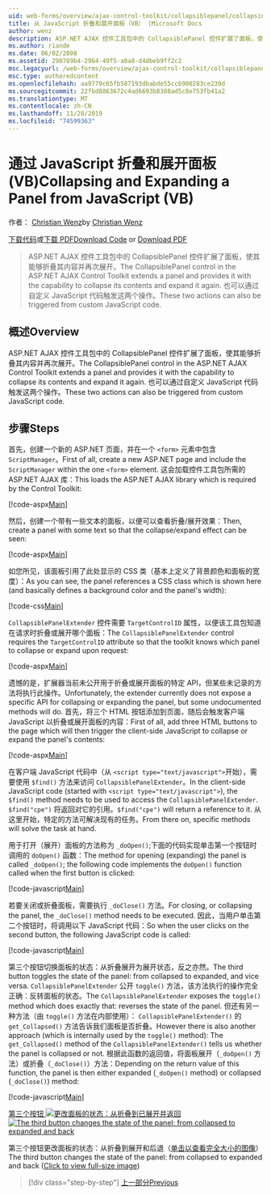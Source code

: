 ```yaml
---
uid: web-forms/overview/ajax-control-toolkit/collapsiblepanel/collapsing-and-expanding-a-panel-from-javascript-vb
title: 从 JavaScript 折叠和展开面板（VB） |Microsoft Docs
author: wenz
description: ASP.NET AJAX 控件工具包中的 CollapsiblePanel 控件扩展了面板，使其能够折叠其内容并将其展开 。
ms.author: riande
ms.date: 06/02/2008
ms.assetid: 298789b4-2964-49f5-a0a8-d4dbeb9ff2c2
msc.legacyurl: /web-forms/overview/ajax-control-toolkit/collapsiblepanel/collapsing-and-expanding-a-panel-from-javascript-vb
msc.type: authoredcontent
ms.openlocfilehash: aa9779c65fb587193dbabde55cc6900283ce239d
ms.sourcegitcommit: 22fbd8863672c4ad6693b8388ad5c8e753fb41a2
ms.translationtype: MT
ms.contentlocale: zh-CN
ms.lasthandoff: 11/28/2019
ms.locfileid: "74599363"
---
```

# <a name="collapsing-and-expanding-a-panel-from-javascript-vb"></a><span data-ttu-id="ac31e-103">通过 JavaScript 折叠和展开面板 (VB)</span><span class="sxs-lookup"><span data-stu-id="ac31e-103">Collapsing and Expanding a Panel from JavaScript (VB)</span></span>

<span data-ttu-id="ac31e-104">作者： [Christian Wenz](https://github.com/wenz)</span><span class="sxs-lookup"><span data-stu-id="ac31e-104">by [Christian Wenz](https://github.com/wenz)</span></span>

<span data-ttu-id="ac31e-105">[下载代码](https://download.microsoft.com/download/8/a/a/8aab3c3e-de6f-463f-805c-5fda567eef6e/CollapsiblePanel1.vb.zip)或[下载 PDF](https://download.microsoft.com/download/b/6/a/b6ae89ee-df69-4c87-9bfb-ad1eb2b23373/collapsiblepanel1VB.pdf)</span><span class="sxs-lookup"><span data-stu-id="ac31e-105">[Download Code](https://download.microsoft.com/download/8/a/a/8aab3c3e-de6f-463f-805c-5fda567eef6e/CollapsiblePanel1.vb.zip) or [Download PDF](https://download.microsoft.com/download/b/6/a/b6ae89ee-df69-4c87-9bfb-ad1eb2b23373/collapsiblepanel1VB.pdf)</span></span>

> <span data-ttu-id="ac31e-106">ASP.NET AJAX 控件工具包中的 CollapsiblePanel 控件扩展了面板，使其能够折叠其内容并再次展开。</span><span class="sxs-lookup"><span data-stu-id="ac31e-106">The CollapsiblePanel control in the ASP.NET AJAX Control Toolkit extends a panel and provides it with the capability to collapse its contents and expand it again.</span></span> <span data-ttu-id="ac31e-107">也可以通过自定义 JavaScript 代码触发这两个操作。</span><span class="sxs-lookup"><span data-stu-id="ac31e-107">These two actions can also be triggered from custom JavaScript code.</span></span>

## <a name="overview"></a><span data-ttu-id="ac31e-108">概述</span><span class="sxs-lookup"><span data-stu-id="ac31e-108">Overview</span></span>

<span data-ttu-id="ac31e-109">ASP.NET AJAX 控件工具包中的 CollapsiblePanel 控件扩展了面板，使其能够折叠其内容并再次展开。</span><span class="sxs-lookup"><span data-stu-id="ac31e-109">The CollapsiblePanel control in the ASP.NET AJAX Control Toolkit extends a panel and provides it with the capability to collapse its contents and expand it again.</span></span> <span data-ttu-id="ac31e-110">也可以通过自定义 JavaScript 代码触发这两个操作。</span><span class="sxs-lookup"><span data-stu-id="ac31e-110">These two actions can also be triggered from custom JavaScript code.</span></span>

## <a name="steps"></a><span data-ttu-id="ac31e-111">步骤</span><span class="sxs-lookup"><span data-stu-id="ac31e-111">Steps</span></span>

<span data-ttu-id="ac31e-112">首先，创建一个新的 ASP.NET 页面，并在一个 `<form>` 元素中包含 `ScriptManager`。</span><span class="sxs-lookup"><span data-stu-id="ac31e-112">First of all, create a new ASP.NET page and include the `ScriptManager` within the one `<form>` element.</span></span> <span data-ttu-id="ac31e-113">这会加载控件工具包所需的 ASP.NET AJAX 库：</span><span class="sxs-lookup"><span data-stu-id="ac31e-113">This loads the ASP.NET AJAX library which is required by the Control Toolkit:</span></span>

[!code-aspx[Main](collapsing-and-expanding-a-panel-from-javascript-vb/samples/sample1.aspx)]

<span data-ttu-id="ac31e-114">然后，创建一个带有一些文本的面板，以便可以查看折叠/展开效果：</span><span class="sxs-lookup"><span data-stu-id="ac31e-114">Then, create a panel with some text so that the collapse/expand effect can be seen:</span></span>

[!code-aspx[Main](collapsing-and-expanding-a-panel-from-javascript-vb/samples/sample2.aspx)]

<span data-ttu-id="ac31e-115">如您所见，该面板引用了此处显示的 CSS 类（基本上定义了背景颜色和面板的宽度）：</span><span class="sxs-lookup"><span data-stu-id="ac31e-115">As you can see, the panel references a CSS class which is shown here (and basically defines a background color and the panel's width):</span></span>

[!code-css[Main](collapsing-and-expanding-a-panel-from-javascript-vb/samples/sample3.css)]

<span data-ttu-id="ac31e-116">`CollapsiblePanelExtender` 控件需要 `TargetControlID` 属性，以便该工具包知道在请求时折叠或展开哪个面板：</span><span class="sxs-lookup"><span data-stu-id="ac31e-116">The `CollapsiblePanelExtender` control requires the `TargetControlID` attribute so that the toolkit knows which panel to collapse or expand upon request:</span></span>

[!code-aspx[Main](collapsing-and-expanding-a-panel-from-javascript-vb/samples/sample4.aspx)]

<span data-ttu-id="ac31e-117">遗憾的是，扩展器当前未公开用于折叠或展开面板的特定 API，但某些未记录的方法将执行此操作。</span><span class="sxs-lookup"><span data-stu-id="ac31e-117">Unfortunately, the extender currently does not expose a specific API for collapsing or expanding the panel, but some undocumented methods will do.</span></span> <span data-ttu-id="ac31e-118">首先，将三个 HTML 按钮添加到页面，随后会触发客户端 JavaScript 以折叠或展开面板的内容：</span><span class="sxs-lookup"><span data-stu-id="ac31e-118">First of all, add three HTML buttons to the page which will then trigger the client-side JavaScript to collapse or expand the panel's contents:</span></span>

[!code-aspx[Main](collapsing-and-expanding-a-panel-from-javascript-vb/samples/sample5.aspx)]

<span data-ttu-id="ac31e-119">在客户端 JavaScript 代码中（从 `<script type="text/javascript">`开始），需要使用 `$find()` 方法来访问 `CollapsiblePanelExtender`。</span><span class="sxs-lookup"><span data-stu-id="ac31e-119">In the client-side JavaScript code (started with `<script type="text/javascript">`), the `$find()` method needs to be used to access the `CollapsiblePanelExtender`.</span></span> <span data-ttu-id="ac31e-120">`$find("cpe")` 将返回对它的引用。</span><span class="sxs-lookup"><span data-stu-id="ac31e-120">`$find("cpe")` will return a reference to it.</span></span> <span data-ttu-id="ac31e-121">从这里开始，特定的方法可解决现有的任务。</span><span class="sxs-lookup"><span data-stu-id="ac31e-121">From there on, specific methods will solve the task at hand.</span></span>

<span data-ttu-id="ac31e-122">用于打开（展开）面板的方法称为 `_doOpen()`;下面的代码实现单击第一个按钮时调用的 `doOpen()` 函数：</span><span class="sxs-lookup"><span data-stu-id="ac31e-122">The method for opening (expanding) the panel is called `_doOpen()`; the following code implements the `doOpen()` function called when the first button is clicked:</span></span>

[!code-javascript[Main](collapsing-and-expanding-a-panel-from-javascript-vb/samples/sample6.js)]

<span data-ttu-id="ac31e-123">若要关闭或折叠面板，需要执行 `_doClose()` 方法。</span><span class="sxs-lookup"><span data-stu-id="ac31e-123">For closing, or collapsing the panel, the `_doClose()` method needs to be executed.</span></span> <span data-ttu-id="ac31e-124">因此，当用户单击第二个按钮时，将调用以下 JavaScript 代码：</span><span class="sxs-lookup"><span data-stu-id="ac31e-124">So when the user clicks on the second button, the following JavaScript code is called:</span></span>

[!code-javascript[Main](collapsing-and-expanding-a-panel-from-javascript-vb/samples/sample7.js)]

<span data-ttu-id="ac31e-125">第三个按钮切换面板的状态：从折叠展开为展开状态，反之亦然。</span><span class="sxs-lookup"><span data-stu-id="ac31e-125">The third button toggles the state of the panel: from collapsed to expanded, and vice versa.</span></span> <span data-ttu-id="ac31e-126">`CollapsiblePanelExtender` 公开 `toggle()` 方法，该方法执行的操作完全正确：反转面板的状态。</span><span class="sxs-lookup"><span data-stu-id="ac31e-126">The `CollapsiblePanelExtender` exposes the `toggle()` method which does exactly that: reverses the state of the panel.</span></span> <span data-ttu-id="ac31e-127">但还有另一种方法（由 `toggle()` 方法在内部使用）： `CollapsiblePanelExtender()` 的 `get_Collapsed()` 方法告诉我们面板是否折叠。</span><span class="sxs-lookup"><span data-stu-id="ac31e-127">However there is also another approach (which is internally used by the `toggle()` method): The `get_Collapsed()` method of the `CollapsiblePanelExtender()` tells us whether the panel is collapsed or not.</span></span> <span data-ttu-id="ac31e-128">根据此函数的返回值，将面板展开（`_doOpen()` 方法）或折叠（`_doClose()`）方法：</span><span class="sxs-lookup"><span data-stu-id="ac31e-128">Depending on the return value of this function, the panel is then either expanded (`_doOpen()` method) or collapsed (`_doClose()`) method:</span></span>

[!code-javascript[Main](collapsing-and-expanding-a-panel-from-javascript-vb/samples/sample8.js)]

<span data-ttu-id="ac31e-129">[第三个按钮 ![更改面板的状态：从折叠到已展开并返回](collapsing-and-expanding-a-panel-from-javascript-vb/_static/image2.png)](collapsing-and-expanding-a-panel-from-javascript-vb/_static/image1.png)</span><span class="sxs-lookup"><span data-stu-id="ac31e-129">[![The third button changes the state of the panel: from collapsed to expanded and back](collapsing-and-expanding-a-panel-from-javascript-vb/_static/image2.png)](collapsing-and-expanding-a-panel-from-javascript-vb/_static/image1.png)</span></span>

<span data-ttu-id="ac31e-130">第三个按钮更改面板的状态：从折叠到展开和后退（[单击以查看完全大小的图像](collapsing-and-expanding-a-panel-from-javascript-vb/_static/image3.png)）</span><span class="sxs-lookup"><span data-stu-id="ac31e-130">The third button changes the state of the panel: from collapsed to expanded and back ([Click to view full-size image](collapsing-and-expanding-a-panel-from-javascript-vb/_static/image3.png))</span></span>

> [!div class="step-by-step"]
> [<span data-ttu-id="ac31e-131">上一部分</span><span class="sxs-lookup"><span data-stu-id="ac31e-131">Previous</span></span>](collapsing-and-expanding-a-panel-from-javascript-cs.md)
